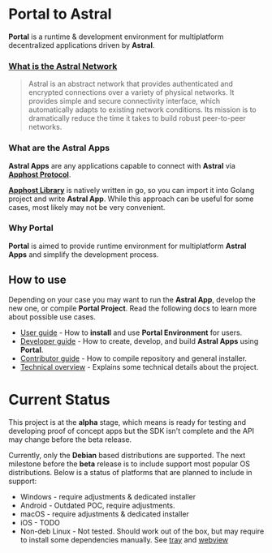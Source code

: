 # Portal to Astral

**Portal** is a runtime & development environment for multiplatform decentralized applications driven
by **Astral**.

### [What is the Astral Network](https://github.com/cryptopunkscc/astrald/blob/master/docs/overview.md)

> Astral is an abstract network that provides authenticated and encrypted connections over a variety of physical networks.
It provides simple and secure connectivity interface, which automatically adapts to existing network conditions.
Its mission is to dramatically reduce the time it takes to build robust peer-to-peer networks.

### What are the Astral Apps

**Astral Apps** are any applications capable to connect with **Astral** via [**Apphost Protocol**](https://github.com/cryptopunkscc/astrald/blob/master/mod/apphost/proto/protocol.md).

[**Apphost Library**](https://github.com/cryptopunkscc/astrald/tree/master/lib/astral) is natively written in go, so you can import it into Golang project and write **Astral App**.
While this approach can be useful for some cases, most likely may not be very convenient.

### Why Portal

**Portal** is aimed to provide runtime environment for multiplatform **Astral Apps** and simplify the development process.

## How to use

Depending on your case you may want to run the **Astral App**, develop the new one, or compile **Portal Project**. 
Read the following docs to learn more about possible use cases.

* [User guide](./user.md) - How to **install** and use **Portal Environment** for users. 
* [Developer guide](./developer.md) - How to create, develop, and build **Astral Apps** using **Portal**. 
* [Contributor guide](./contributor.md) - How to compile repository and general installer.
* [Technical overview](./doc/overview.md) - Explains some technical details about the project.

# Current Status

This project is at the **alpha** stage, which means is ready for testing and developing proof of concept apps but the
SDK isn't complete and the API may change before the beta release.

Currently, only the **Debian** based distributions are supported.
The next milestone before the **beta** release is to include support most popular OS distributions. 
Below is a status of platforms that are planned to include in support:
* Windows - require adjustments & dedicated installer
* Android - Outdated POC, require adjustments. 
* macOS - require adjustments & dedicated installer
* iOS - TODO
* Non-deb Linux - Not tested. Should work out of the box, but may require to install some dependencies manually. See [tray](cmd/make/tray.go) and [webview](cmd/make/wails.go)



